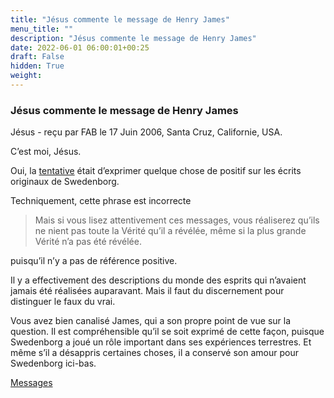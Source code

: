 ```yaml
---
title: "Jésus commente le message de Henry James"
menu_title: ""
description: "Jésus commente le message de Henry James"
date: 2022-06-01 06:00:01+00:25
draft: False
hidden: True
weight:
---
```

### Jésus commente le message de Henry James

Jésus - reçu par FAB le 17 Juin 2006, Santa Cruz, Californie, USA.

C’est moi, Jésus.

Oui, la [tentative](/fr-contemporary-messages/fr-contemporary-messages-by-date-order/fr-contemporary-messages-2006/fr-2006-6-15-2-fab-roger-williams/) était d’exprimer quelque chose de positif sur les écrits originaux de Swedenborg.

Techniquement, cette phrase est incorrecte

> Mais si vous lisez attentivement ces messages, vous réaliserez qu’ils ne nient pas toute la Vérité qu’il a révélée, même si la plus grande Vérité n’a pas été révélée.

puisqu’il n’y a pas de référence positive.

Il y a effectivement des descriptions du monde des esprits qui n’avaient jamais été réalisées auparavant. Mais il faut du discernement pour distinguer le faux du vrai.

Vous avez bien canalisé James, qui a son propre point de vue sur la question. Il est compréhensible qu’il se soit exprimé de cette façon, puisque Swedenborg a joué un rôle important dans ses expériences terrestres. Et même s’il a désappris certaines choses, il a conservé son amour pour Swedenborg ici-bas.

[Messages](/fr-contemporary-messages/fr-contemporary-messages-by-date-order/fr-contemporary-messages-2006)

